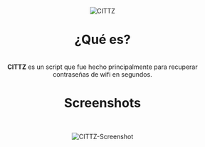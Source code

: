 <p align="center">
<img src="https://imgur.com/t8H61TE.jpg" title="CITTZ">
</p>
<h1>
<div align='center'>
¿Qué es?
</div></h1>
<br/>
<div align='center'>
<b>CITTZ</b> es un script que fue hecho principalmente para recuperar contraseñas de wifi en segundos.
</div></h1>
<h1>
<div align='center'>
Screenshots
</div></h1>
<br/>
<p align="center">
<img src="https://imgur.com/ocUdviz.jpg" title="CITTZ-Screenshot">
</p>

